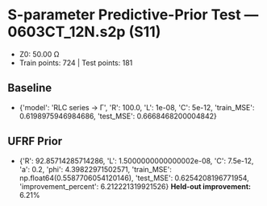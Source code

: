 # S-parameter Predictive-Prior Test — 0603CT_12N.s2p (S11)
- Z0: 50.00 Ω
- Train points: 724  |  Test points: 181

## Baseline
- {'model': 'RLC series -> Γ', 'R': 100.0, 'L': 1e-08, 'C': 5e-12, 'train_MSE': 0.6198975946984686, 'test_MSE': 0.6668468200004842}

## UFRF Prior
- {'R': 92.85714285714286, 'L': 1.5000000000000002e-08, 'C': 7.5e-12, 'a': 0.2, 'phi': 4.39822971502571, 'train_MSE': np.float64(0.5587706054120146), 'test_MSE': 0.6254208196771954, 'improvement_percent': 6.212221319921526}
**Held-out improvement:** 6.21%
